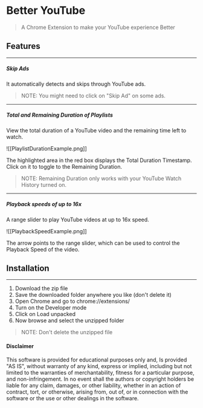 # Better YouTube

> A Chrome Extension to make your YouTube experience Better

## Features
---
##### Skip Ads

It automatically detects and skips through YouTube ads.

> NOTE: You might need to click on "Skip Ad" on some ads.

---

##### Total and Remaining Duration of Playlists

View the total duration of a YouTube video and the remaining time left to watch.

![[PlaylistDurationExample.png]]

The highlighted area in the red box displays the Total Duration Timestamp. Click on it to toggle to the Remaining Duration.

> NOTE: Remaining Duration only works with your YouTube Watch History turned on.

---

##### Playback speeds of up to 16x

A range slider to play YouTube videos at up to 16x speed.

![[PlaybackSpeedExample.png]]

The arrow points to the range slider, which can be used to control the Playback Speed of the video.
## Installation
---

1. Download the zip file
2. Save the downloaded folder anywhere you like (don't delete it)
3. Open Chrome and go to chrome://extensions/
4. Turn on the Developer mode
5. Click on Load unpacked 
6. Now browse and select the unzipped folder

> NOTE: Don't delete the unzipped file


#### Disclaimer

 This software is provided for educational purposes only and, Is provided "AS IS", without warranty of any kind, express or implied, including but not limited to the warranties of merchantability, fitness for a particular purpose, and non-infringement. In no event shall the authors or copyright holders be liable for any claim, damages, or other liability, whether in an action of contract, tort, or otherwise, arising from, out of, or in connection with the software or the use or other dealings in the software.